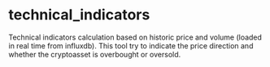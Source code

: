 # technical_indicators
Technical indicators calculation based on historic price and volume (loaded in real time from influxdb).
This tool try to indicate the price direction and whether the cryptoasset is overbought or oversold.
